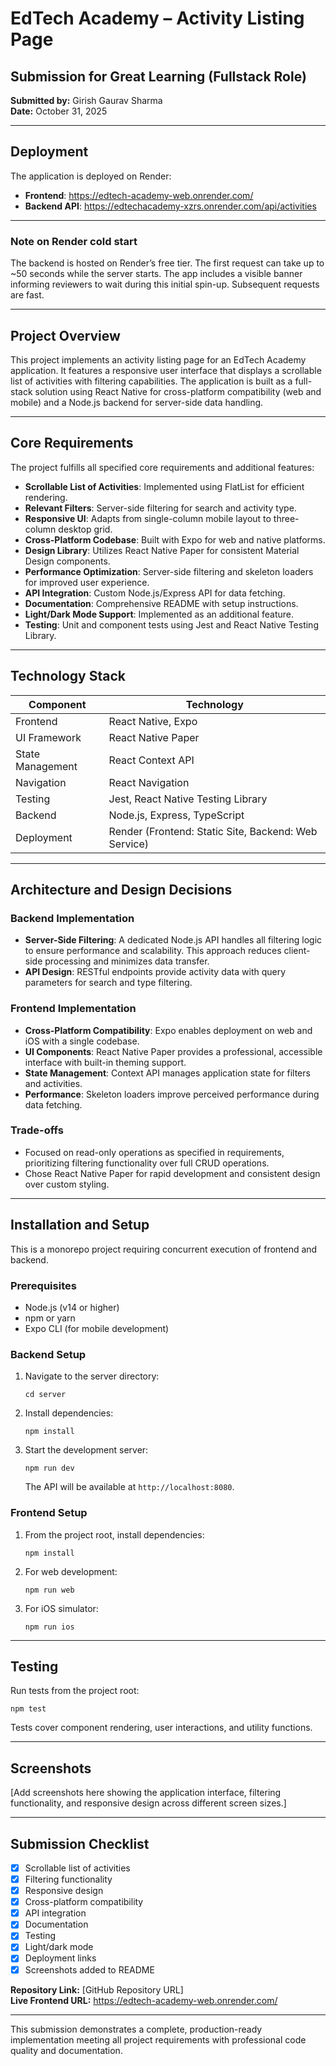 # EdTech Academy – Activity Listing Page

## Submission for Great Learning (Fullstack Role)

**Submitted by:** Girish Gaurav Sharma  
**Date:** October 31, 2025

---

## Deployment

The application is deployed on Render:
- **Frontend**: https://edtech-academy-web.onrender.com/
- **Backend API**: https://edtechacademy-xzrs.onrender.com/api/activities

---

### Note on Render cold start

The backend is hosted on Render’s free tier. The first request can take up to ~50 seconds while the server starts. The app includes a visible banner informing reviewers to wait during this initial spin-up. Subsequent requests are fast.

---

## Project Overview

This project implements an activity listing page for an EdTech Academy application. It features a responsive user interface that displays a scrollable list of activities with filtering capabilities. The application is built as a full-stack solution using React Native for cross-platform compatibility (web and mobile) and a Node.js backend for server-side data handling.

---

## Core Requirements

The project fulfills all specified core requirements and additional features:

- **Scrollable List of Activities**: Implemented using FlatList for efficient rendering.
- **Relevant Filters**: Server-side filtering for search and activity type.
- **Responsive UI**: Adapts from single-column mobile layout to three-column desktop grid.
- **Cross-Platform Codebase**: Built with Expo for web and native platforms.
- **Design Library**: Utilizes React Native Paper for consistent Material Design components.
- **Performance Optimization**: Server-side filtering and skeleton loaders for improved user experience.
- **API Integration**: Custom Node.js/Express API for data fetching.
- **Documentation**: Comprehensive README with setup instructions.
- **Light/Dark Mode Support**: Implemented as an additional feature.
- **Testing**: Unit and component tests using Jest and React Native Testing Library.

---

## Technology Stack

| Component | Technology |
|-----------|------------|
| Frontend | React Native, Expo |
| UI Framework | React Native Paper |
| State Management | React Context API |
| Navigation | React Navigation |
| Testing | Jest, React Native Testing Library |
| Backend | Node.js, Express, TypeScript |
| Deployment | Render (Frontend: Static Site, Backend: Web Service) |

---

## Architecture and Design Decisions

### Backend Implementation
- **Server-Side Filtering**: A dedicated Node.js API handles all filtering logic to ensure performance and scalability. This approach reduces client-side processing and minimizes data transfer.
- **API Design**: RESTful endpoints provide activity data with query parameters for search and type filtering.

### Frontend Implementation
- **Cross-Platform Compatibility**: Expo enables deployment on web and iOS with a single codebase.
- **UI Components**: React Native Paper provides a professional, accessible interface with built-in theming support.
- **State Management**: Context API manages application state for filters and activities.
- **Performance**: Skeleton loaders improve perceived performance during data fetching.

### Trade-offs
- Focused on read-only operations as specified in requirements, prioritizing filtering functionality over full CRUD operations.
- Chose React Native Paper for rapid development and consistent design over custom styling.

---

## Installation and Setup

This is a monorepo project requiring concurrent execution of frontend and backend.

### Prerequisites
- Node.js (v14 or higher)
- npm or yarn
- Expo CLI (for mobile development)

### Backend Setup
1. Navigate to the server directory:
   ```
   cd server
   ```
2. Install dependencies:
   ```
   npm install
   ```
3. Start the development server:
   ```
   npm run dev
   ```
   The API will be available at `http://localhost:8080`.

### Frontend Setup
1. From the project root, install dependencies:
   ```
   npm install
   ```
2. For web development:
   ```
   npm run web
   ```
3. For iOS simulator:
   ```
   npm run ios
   ```

---

## Testing

Run tests from the project root:
```
npm test
```

Tests cover component rendering, user interactions, and utility functions.

---

## Screenshots

[Add screenshots here showing the application interface, filtering functionality, and responsive design across different screen sizes.]

---

## Submission Checklist

- [x] Scrollable list of activities
- [x] Filtering functionality
- [x] Responsive design
- [x] Cross-platform compatibility
- [x] API integration
- [x] Documentation
- [x] Testing
- [x] Light/dark mode
- [x] Deployment links
- [x] Screenshots added to README

**Repository Link:** [GitHub Repository URL]  
**Live Frontend URL:** https://edtech-academy-web.onrender.com/

---

This submission demonstrates a complete, production-ready implementation meeting all project requirements with professional code quality and documentation.